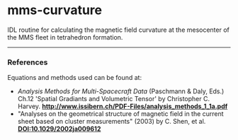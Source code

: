 # mms-curvature
IDL routine for calculating the magnetic field curvature at the mesocenter of the MMS fleet in tetrahedron formation.

-----

### References
Equations and methods used can be found at:

- *Analysis Methods for Multi-Spacecraft Data* (Paschmann & Daly, Eds.) Ch.12 'Spatial Gradiants and Volumetric Tensor' by Christopher C. Harvey.  **http://www.issibern.ch/PDF-Files/analysis_methods_1_1a.pdf**
- "Analyses on the geometrical structure of magnetic field in the current sheet based on cluster measurements" (2003) by C. Shen, et al.  **[DOI:10.1029/2002ja009612](https://doi.org/10.1029/2002JA009612)**


